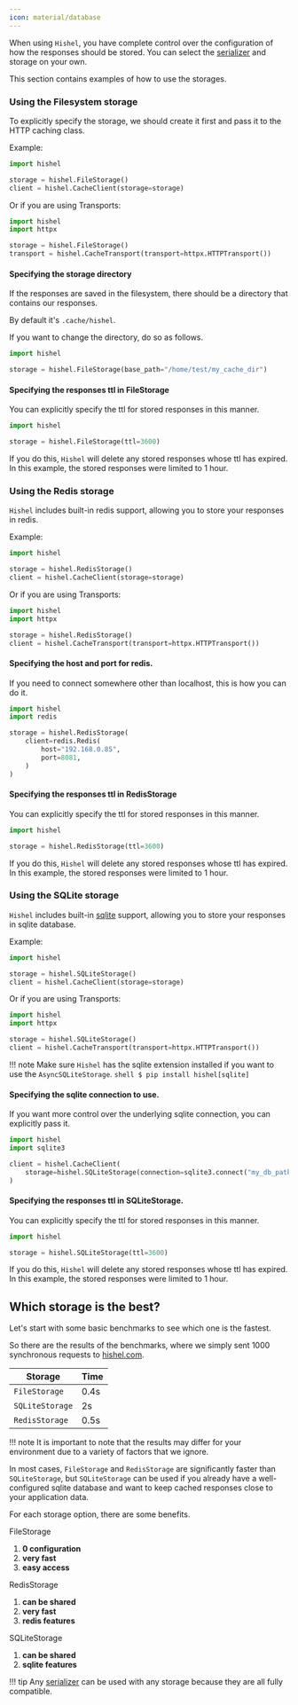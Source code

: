 ```yaml
---
icon: material/database
---
```



When using `Hishel`, you have complete control over the configuration of how the responses should be stored. You can select the [serializer](serializers.md) and storage on your own.

This section contains examples of how to use the storages.

### Using the Filesystem storage

To explicitly specify the storage, we should create it first and pass it to the HTTP caching class.

Example:
```python
import hishel

storage = hishel.FileStorage()
client = hishel.CacheClient(storage=storage)
```

Or if you are using Transports:

```python
import hishel
import httpx

storage = hishel.FileStorage()
transport = hishel.CacheTransport(transport=httpx.HTTPTransport())
```

#### Specifying the storage directory

If the responses are saved in the filesystem, there should be a directory that contains our responses.

By default it's `.cache/hishel`.

If you want to change the directory, do so as follows.

```python
import hishel

storage = hishel.FileStorage(base_path="/home/test/my_cache_dir")
```

#### Specifying the responses ttl in FileStorage

You can explicitly specify the ttl for stored responses in this manner.

```python
import hishel

storage = hishel.FileStorage(ttl=3600)
```

If you do this, `Hishel` will delete any stored responses whose ttl has expired.
In this example, the stored responses were limited to 1 hour.

### Using the Redis storage

`Hishel` includes built-in redis support, allowing you to store your responses in redis.

Example:

```python
import hishel

storage = hishel.RedisStorage()
client = hishel.CacheClient(storage=storage)
```

Or if you are using Transports:

```python
import hishel
import httpx

storage = hishel.RedisStorage()
client = hishel.CacheTransport(transport=httpx.HTTPTransport())
```

#### Specifying the host and port for redis.

If you need to connect somewhere other than localhost, this is how you can do it.

```python
import hishel
import redis

storage = hishel.RedisStorage(
    client=redis.Redis(
        host="192.168.0.85",
        port=8081,
    )
)
```


#### Specifying the responses ttl in RedisStorage

You can explicitly specify the ttl for stored responses in this manner.

```python
import hishel

storage = hishel.RedisStorage(ttl=3600)
```

If you do this, `Hishel` will delete any stored responses whose ttl has expired.
In this example, the stored responses were limited to 1 hour.

### Using the SQLite storage

`Hishel` includes built-in [sqlite](https://www.sqlite.org/index.html) support, allowing you to store your responses in sqlite database.

Example:

```python
import hishel

storage = hishel.SQLiteStorage()
client = hishel.CacheClient(storage=storage)
```

Or if you are using Transports:

```python
import hishel
import httpx

storage = hishel.SQLiteStorage()
client = hishel.CacheTransport(transport=httpx.HTTPTransport())
```

!!! note
    Make sure `Hishel` has the sqlite extension installed if you want to use the `AsyncSQLiteStorage`.
    ``` shell
    $ pip install hishel[sqlite]
    ```

#### Specifying the sqlite connection to use.

If you want more control over the underlying sqlite connection, you can explicitly pass it.

```python
import hishel
import sqlite3

client = hishel.CacheClient(
    storage=hishel.SQLiteStorage(connection=sqlite3.connect("my_db_path", timeout=5))
)
```

#### Specifying the responses ttl in SQLiteStorage.

You can explicitly specify the ttl for stored responses in this manner.

```python
import hishel

storage = hishel.SQLiteStorage(ttl=3600)
```

If you do this, `Hishel` will delete any stored responses whose ttl has expired.
In this example, the stored responses were limited to 1 hour.


## Which storage is the best?

Let's start with some basic benchmarks to see which one is the fastest.

So there are the results of the benchmarks, where we simply sent 1000 synchronous requests to [hishel.com](https://hishel.com).

| Storage           | Time                          |
| -----------       | ---- |
| `FileStorage`     | 0.4s |
| `SQLiteStorage`   | 2s   |
| `RedisStorage`    | 0.5s |


!!! note
    It is important to note that the results may differ for your environment due to a variety of factors that we ignore.

In most cases, `FileStorage` and `RedisStorage` are significantly faster than `SQLiteStorage`, but `SQLiteStorage` can be used if you already have a well-configured sqlite database and want to keep cached responses close to your application data.

For each storage option, there are some benefits.

FileStorage

1. **0 configuration**
2. **very fast**
3. **easy access**

RedisStorage

1. **can be shared**
2. **very fast**
3. **redis features**

SQLiteStorage

1. **can be shared**
2. **sqlite features**

!!! tip
    Any [serializer](serializers.md) can be used with any storage because they are all fully compatible.

